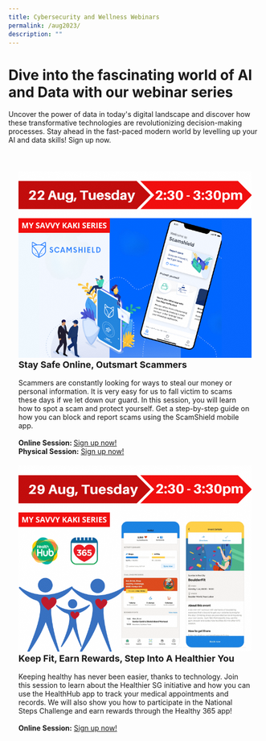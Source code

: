 ```yaml
---
title: Cybersecurity and Wellness Webinars
permalink: /aug2023/
description: ""
---
```

# Dive into the fascinating world of AI and Data with our webinar series

Uncover the power of data in today's digital landscape and discover how these transformative technologies are revolutionizing decision-making processes. Stay ahead in the fast-paced modern world by levelling up your AI and data skills! Sign up now.

<div class="row" style="padding: 20px 0px 10px 0px;">

<div class="col" style="padding: 20px 20px 0px 20px;"><img src="/images/Aug%202023/seniors_22aug.png" alt="Stay Safe Online, Outsmart Scammers"><br>

<div class="header" style="font-size:18px"><b>Stay Safe Online, Outsmart Scammers</b></div><br>Scammers are constantly looking for ways to steal our money or personal information. It is very easy for us to fall victim to scams these days if we let down our guard. In this session, you will learn how to spot a scam and protect yourself. Get a step-by-step guide on how you can block and report scams using the ScamShield mobile app.<br><br><b>Online Session: </b><a href="https://go.gov.sg/ssapp-aug23" target="\_blank">Sign up now!</a><br><b>Physical Session:</b> <a href="https://www.eventbrite.sg/e/staying-cyber-safe-amidst-evolving-scams-tickets-695785502167?aff=ebdssbdestsearch&amp;from=c291e23839a311eeaa430a3919a6219c)" target="\_blank">Sign up now!</a>

</div>

<div class="col" style="padding: 20px 20px 0px 20px;"><img src="/images/Aug%202023/seniors_29aug.png" alt="Keep Fit, Earn Rewards, Step Into A Healthier You"><br>

<div class="header" style="font-size:18px"><b> Keep Fit, Earn Rewards, Step Into A Healthier You </b></div><br>Keeping healthy has never been easier, thanks to technology. Join this session to learn about the Healthier SG initiative and how you can use the HealthHub app to track your medical appointments and records. We will also show you how to participate in the National Steps Challenge and earn rewards through the Healthy 365 app!<br><br><b>Online Session:</b> <a href="https://go.gov.sg/hsg-aug23" target="\_blank">Sign up now!</a><br>

</div>

</div>